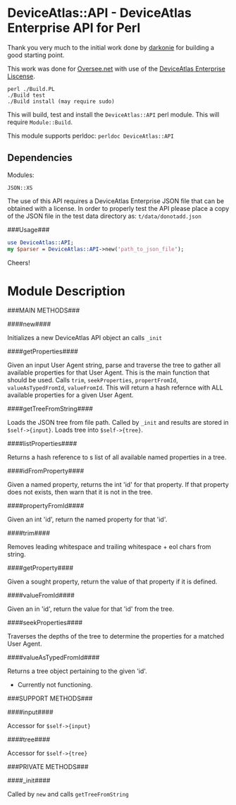 DeviceAtlas::API - DeviceAtlas Enterprise API for Perl
=================

Thank you very much to the initial work done by [darkonie](https://github.com/darkonie/Device-atlas-API-in-Perl "Maksym Naboka") for building a good starting point.

This work was done for [Oversee.net](http://www.oversee.net/ "Oversee.net") with use of the [DeviceAtlas Enterprise Liscense](http://deviceatlas.com/resourcecentre/Get+Started/Enterprise+API).

```
perl ./Build.PL
./Build test
./Build install (may require sudo)
```

This will build, test and install the ```DeviceAtlas::API``` perl module.  This will require ```Module::Build```.

This module supports perldoc: ```perldoc DeviceAtlas::API```

Dependencies
--------------
Modules:

```
JSON::XS
```
The use of this API requires a DeviceAtlas Enterprise JSON file that can be obtained with a license.  In order to properly test the API please place a copy of the JSON file in the test data directory as: ```t/data/donotadd.json```

###Usage###
```perl
use DeviceAtlas::API;
my $parser = DeviceAtlas::API->new('path_to_json_file');
```
Cheers!

Module Description
==================
###MAIN METHODS###

####new####

  Initializes a new DeviceAtlas API object an calls ```_init```

####getProperties####

  Given an input User Agent string, parse and traverse the tree to gather all available properties for that User Agent. This is the main function that should be used. Calls ```trim```, ```seekProperties```, ```propertFromId```, ```valueAsTypedFromId```, ```valueFromId```.  This will return a hash refernce with ALL available properties for a given User Agent.

####getTreeFromString####

  Loads the JSON tree from file path.  Called by ```_init``` and results are stored in ```$self->{input}```. Loads tree into ```$self->{tree}```.

####listProperties####

  Returns a hash reference to s list of all available named properties in a tree.

####idFromProperty####

  Given a named property, returns the int 'id' for that property. If that property does not exists, then warn that it is not in the tree.

####propertyFromId####

  Given an int 'id', return the named property for that 'id'.

####trim####

  Removes leading whitespace and trailing whitespace + eol chars from string.

####getProperty####

  Given a sought property, return the value of that property if it is defined.

####valueFromId####

  Given an in 'id', return the value for that 'id' from the tree.

####seekProperties####

  Traverses the depths of the tree to determine the properties for a matched User Agent.

####valueAsTypedFromId####

  Returns a tree object pertaining to the given 'id'.

  * Currently not functioning.

###SUPPORT METHODS###

####input####

  Accessor for ```$self->{input}```

####tree####

  Accessor for ```$self->{tree}```

###PRIVATE METHODS###

####_init####

  Called by ```new``` and calls ```getTreeFromString```

